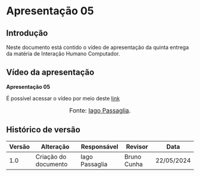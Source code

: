 # Apresentação 05

## Introdução
Neste documento está contido o vídeo de apresentação da quinta entrega da matéria de Interação Humano Computador.

## Vídeo da apresentação

**Apresentação 05**

É possível acessar o vídeo por meio deste [link](https://youtu.be/Bnvix3p7I00)

<center>
  
<font size="3"><p style="text-align: center">Fonte: [Iago Passaglia](https://github.com/LuaMedeiros).</p></font>

</center>

## Histórico de versão

| Versão | Alteração                  | Responsável      | Revisor         | Data       |
| ------ | -------------------------- | ---------------- | --------------- | ---------- |
| 1.0    | Criação do documento       | Iago Passaglia   | Bruno Cunha | 22/05/2024 |
